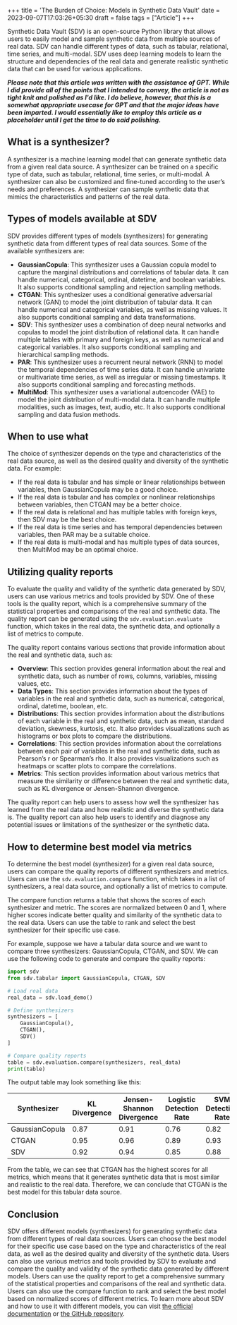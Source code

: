 +++
title = 'The Burden of Choice: Models in Synthetic Data Vault'
date = 2023-09-07T17:03:26+05:30
draft = false
tags = ["Article"]
+++

Synthetic Data Vault (SDV) is an open-source Python library that allows users to easily model and sample synthetic data from multiple sources of real data. SDV can handle different types of data, such as tabular, relational, time series, and multi-modal. SDV uses deep learning models to learn the structure and dependencies of the real data and generate realistic synthetic data that can be used for various applications.

**_Please note that this article was written with the assistance of GPT. While I did provide all of the points that I intended to convey, the article is not as tight knit and polished as I'd like. I do believe, however, that this is a somewhat appropriate usecase for GPT and that the major ideas have been imparted. I would essentially like to employ this article as a placeholder until I get the time to do said polishing._**

## What is a synthesizer?

A synthesizer is a machine learning model that can generate synthetic data from a given real data source. A synthesizer can be trained on a specific type of data, such as tabular, relational, time series, or multi-modal. A synthesizer can also be customized and fine-tuned according to the user’s needs and preferences. A synthesizer can sample synthetic data that mimics the characteristics and patterns of the real data.

## Types of models available at SDV

SDV provides different types of models (synthesizers) for generating synthetic data from different types of real data sources. Some of the available synthesizers are:

- **GaussianCopula**: This synthesizer uses a Gaussian copula model to capture the marginal distributions and correlations of tabular data. It can handle numerical, categorical, ordinal, datetime, and boolean variables. It also supports conditional sampling and rejection sampling methods.
- **CTGAN**: This synthesizer uses a conditional generative adversarial network (GAN) to model the joint distribution of tabular data. It can handle numerical and categorical variables, as well as missing values. It also supports conditional sampling and data transformations.
- **SDV**: This synthesizer uses a combination of deep neural networks and copulas to model the joint distribution of relational data. It can handle multiple tables with primary and foreign keys, as well as numerical and categorical variables. It also supports conditional sampling and hierarchical sampling methods.
- **PAR**: This synthesizer uses a recurrent neural network (RNN) to model the temporal dependencies of time series data. It can handle univariate or multivariate time series, as well as irregular or missing timestamps. It also supports conditional sampling and forecasting methods.
- **MultiMod**: This synthesizer uses a variational autoencoder (VAE) to model the joint distribution of multi-modal data. It can handle multiple modalities, such as images, text, audio, etc. It also supports conditional sampling and data fusion methods.

## When to use what

The choice of synthesizer depends on the type and characteristics of the real data source, as well as the desired quality and diversity of the synthetic data. For example:

- If the real data is tabular and has simple or linear relationships between variables, then GaussianCopula may be a good choice.
- If the real data is tabular and has complex or nonlinear relationships between variables, then CTGAN may be a better choice.
- If the real data is relational and has multiple tables with foreign keys, then SDV may be the best choice.
- If the real data is time series and has temporal dependencies between variables, then PAR may be a suitable choice.
- If the real data is multi-modal and has multiple types of data sources, then MultiMod may be an optimal choice.

## Utilizing quality reports

To evaluate the quality and validity of the synthetic data generated by SDV, users can use various metrics and tools provided by SDV. One of these tools is the quality report, which is a comprehensive summary of the statistical properties and comparisons of the real and synthetic data. The quality report can be generated using the  `sdv.evaluation.evaluate`  function, which takes in the real data, the synthetic data, and optionally a list of metrics to compute.

The quality report contains various sections that provide information about the real and synthetic data, such as:

- **Overview**: This section provides general information about the real and synthetic data, such as number of rows, columns, variables, missing values, etc.
- **Data Types**: This section provides information about the types of variables in the real and synthetic data, such as numerical, categorical, ordinal, datetime, boolean, etc.
- **Distributions**: This section provides information about the distributions of each variable in the real and synthetic data, such as mean, standard deviation, skewness, kurtosis, etc. It also provides visualizations such as histograms or box plots to compare the distributions.
- **Correlations**: This section provides information about the correlations between each pair of variables in the real and synthetic data, such as Pearson’s r or Spearman’s rho. It also provides visualizations such as heatmaps or scatter plots to compare the correlations.
- **Metrics**: This section provides information about various metrics that measure the similarity or difference between the real and synthetic data, such as KL divergence or Jensen-Shannon divergence.

The quality report can help users to assess how well the synthesizer has learned from the real data and how realistic and diverse the synthetic data is. The quality report can also help users to identify and diagnose any potential issues or limitations of the synthesizer or the synthetic data.

## How to determine best model via metrics

To determine the best model (synthesizer) for a given real data source, users can compare the quality reports of different synthesizers and metrics. Users can use the  `sdv.evaluation.compare`  function, which takes in a list of synthesizers, a real data source, and optionally a list of metrics to compute.

The compare function returns a table that shows the scores of each synthesizer and metric. The scores are normalized between 0 and 1, where higher scores indicate better quality and similarity of the synthetic data to the real data. Users can use the table to rank and select the best synthesizer for their specific use case.

For example, suppose we have a tabular data source and we want to compare three synthesizers: GaussianCopula, CTGAN, and SDV. We can use the following code to generate and compare the quality reports:

```python
import sdv
from sdv.tabular import GaussianCopula, CTGAN, SDV

# Load real data
real_data = sdv.load_demo()

# Define synthesizers
synthesizers = [
    GaussianCopula(),
    CTGAN(),
    SDV()
]

# Compare quality reports
table = sdv.evaluation.compare(synthesizers, real_data)
print(table)

```

The output table may look something like this:

| Synthesizer | KL Divergence | Jensen-Shannon Divergence | Logistic Detection Rate | SVM Detection Rate |
| ----------- | ------------- | ------------------------- | ----------------------- | ------------------ |
| GaussianCopula | 0.87 | 0.91 | 0.76 | 0.82 |
| CTGAN | 0.95 | 0.96 | 0.89 | 0.93 |
| SDV | 0.92 | 0.94 | 0.85 | 0.88 |

From the table, we can see that CTGAN has the highest scores for all metrics, which means that it generates synthetic data that is most similar and realistic to the real data. Therefore, we can conclude that CTGAN is the best model for this tabular data source.

## Conclusion

SDV offers different models (synthesizers) for generating synthetic data from different types of real data sources. Users can choose the best model for their specific use case based on the type and characteristics of the real data, as well as the desired quality and diversity of the synthetic data. Users can also use various metrics and tools provided by SDV to evaluate and compare the quality and validity of the synthetic data generated by different models. Users can use the quality report to get a comprehensive summary of the statistical properties and comparisons of the real and synthetic data. Users can also use the compare function to rank and select the best model based on normalized scores of different metrics. To learn more about SDV and how to use it with different models, you can visit [the official documentation](https://sdv.dev/)  or [the GitHub repository](https://github.com/sdv-dev/SDV).
